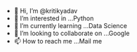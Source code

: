 - 👋 Hi, I’m @kritikyadav
- 👀 I’m interested in ...Python
- 🌱 I’m currently learning ...Data Science
- 💞️ I’m looking to collaborate on ...Google
- 📫 How to reach me ...Mail me

<!---
kritikyadav/kritikyadav is a ✨ special ✨ repository because its `README.md` (this file) appears on your GitHub profile.
You can click the Preview link to take a look at your changes.
--->
